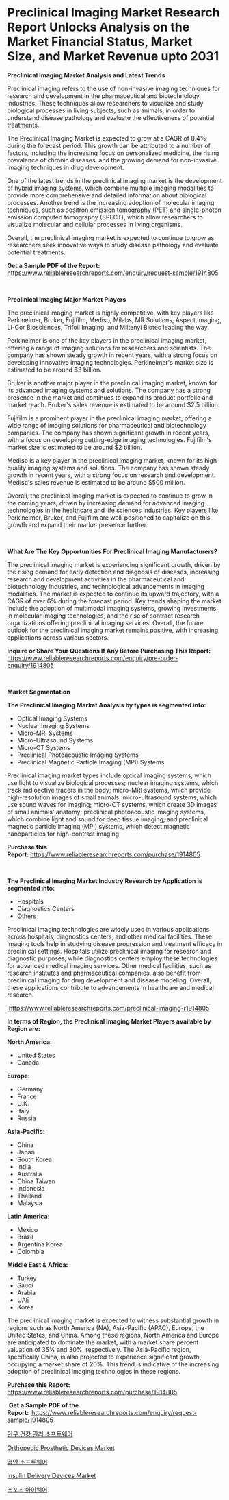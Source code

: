 <p><h1>Preclinical Imaging Market Research Report Unlocks Analysis on the Market Financial Status, Market Size, and Market Revenue upto 2031</h1></p><p><strong>Preclinical Imaging Market Analysis and Latest Trends</strong></p>
<p><p>Preclinical imaging refers to the use of non-invasive imaging techniques for research and development in the pharmaceutical and biotechnology industries. These techniques allow researchers to visualize and study biological processes in living subjects, such as animals, in order to understand disease pathology and evaluate the effectiveness of potential treatments.</p><p>The Preclinical Imaging Market is expected to grow at a CAGR of 8.4% during the forecast period. This growth can be attributed to a number of factors, including the increasing focus on personalized medicine, the rising prevalence of chronic diseases, and the growing demand for non-invasive imaging techniques in drug development.</p><p>One of the latest trends in the preclinical imaging market is the development of hybrid imaging systems, which combine multiple imaging modalities to provide more comprehensive and detailed information about biological processes. Another trend is the increasing adoption of molecular imaging techniques, such as positron emission tomography (PET) and single-photon emission computed tomography (SPECT), which allow researchers to visualize molecular and cellular processes in living organisms.</p><p>Overall, the preclinical imaging market is expected to continue to grow as researchers seek innovative ways to study disease pathology and evaluate potential treatments.</p></p>
<p><strong>Get a Sample PDF of the Report:&nbsp;</strong> <a href="https://www.reliableresearchreports.com/enquiry/request-sample/1914805">https://www.reliableresearchreports.com/enquiry/request-sample/1914805</a></p>
<p>&nbsp;</p>
<p><strong>Preclinical Imaging Major Market Players</strong></p>
<p><p>The preclinical imaging market is highly competitive, with key players like Perkinelmer, Bruker, Fujifilm, Mediso, Milabs, MR Solutions, Aspect Imaging, Li-Cor Biosciences, Trifoil Imaging, and Miltenyi Biotec leading the way. </p><p>Perkinelmer is one of the key players in the preclinical imaging market, offering a range of imaging solutions for researchers and scientists. The company has shown steady growth in recent years, with a strong focus on developing innovative imaging technologies. Perkinelmer's market size is estimated to be around $3 billion.</p><p>Bruker is another major player in the preclinical imaging market, known for its advanced imaging systems and solutions. The company has a strong presence in the market and continues to expand its product portfolio and market reach. Bruker's sales revenue is estimated to be around $2.5 billion.</p><p>Fujifilm is a prominent player in the preclinical imaging market, offering a wide range of imaging solutions for pharmaceutical and biotechnology companies. The company has shown significant growth in recent years, with a focus on developing cutting-edge imaging technologies. Fujifilm's market size is estimated to be around $2 billion.</p><p>Mediso is a key player in the preclinical imaging market, known for its high-quality imaging systems and solutions. The company has shown steady growth in recent years, with a strong focus on research and development. Mediso's sales revenue is estimated to be around $500 million.</p><p>Overall, the preclinical imaging market is expected to continue to grow in the coming years, driven by increasing demand for advanced imaging technologies in the healthcare and life sciences industries. Key players like Perkinelmer, Bruker, and Fujifilm are well-positioned to capitalize on this growth and expand their market presence further.</p></p>
<p>&nbsp;</p>
<p><strong>What Are The Key Opportunities For Preclinical Imaging Manufacturers?</strong></p>
<p><p>The preclinical imaging market is experiencing significant growth, driven by the rising demand for early detection and diagnosis of diseases, increasing research and development activities in the pharmaceutical and biotechnology industries, and technological advancements in imaging modalities. The market is expected to continue its upward trajectory, with a CAGR of over 6% during the forecast period. Key trends shaping the market include the adoption of multimodal imaging systems, growing investments in molecular imaging technologies, and the rise of contract research organizations offering preclinical imaging services. Overall, the future outlook for the preclinical imaging market remains positive, with increasing applications across various sectors.</p></p>
<p><strong>Inquire or Share Your Questions If Any Before Purchasing This Report:</strong> <a href="https://www.reliableresearchreports.com/enquiry/pre-order-enquiry/1914805">https://www.reliableresearchreports.com/enquiry/pre-order-enquiry/1914805</a></p>
<p>&nbsp;</p>
<p><strong>Market Segmentation</strong></p>
<p><strong>The Preclinical Imaging Market Analysis by types is segmented into:</strong></p>
<p><ul><li>Optical Imaging Systems</li><li>Nuclear Imaging Systems</li><li>Micro-MRI Systems</li><li>Micro-Ultrasound Systems</li><li>Micro-CT Systems</li><li>Preclinical Photoacoustic Imaging Systems</li><li>Preclinical Magnetic Particle Imaging (MPI) Systems</li></ul></p>
<p><p>Preclinical imaging market types include optical imaging systems, which use light to visualize biological processes; nuclear imaging systems, which track radioactive tracers in the body; micro-MRI systems, which provide high-resolution images of small animals; micro-ultrasound systems, which use sound waves for imaging; micro-CT systems, which create 3D images of small animals' anatomy; preclinical photoacoustic imaging systems, which combine light and sound for deep tissue imaging; and preclinical magnetic particle imaging (MPI) systems, which detect magnetic nanoparticles for high-contrast imaging.</p></p>
<p><strong>Purchase this Report:&nbsp;</strong><a href="https://www.reliableresearchreports.com/purchase/1914805">https://www.reliableresearchreports.com/purchase/1914805</a></p>
<p>&nbsp;</p>
<p><strong>The Preclinical Imaging Market Industry Research by Application is segmented into:</strong></p>
<p><ul><li>Hospitals</li><li>Diagnostics Centers</li><li>Others</li></ul></p>
<p><p>Preclinical imaging technologies are widely used in various applications across hospitals, diagnostics centers, and other medical facilities. These imaging tools help in studying disease progression and treatment efficacy in preclinical settings. Hospitals utilize preclinical imaging for research and diagnostic purposes, while diagnostics centers employ these technologies for advanced medical imaging services. Other medical facilities, such as research institutes and pharmaceutical companies, also benefit from preclinical imaging for drug development and disease modeling. Overall, these applications contribute to advancements in healthcare and medical research.</p></p>
<p><a href="https://www.reliableresearchreports.com/preclinical-imaging-r1914805">&nbsp;https://www.reliableresearchreports.com/preclinical-imaging-r1914805</a></p>
<p><strong>In terms of Region, the Preclinical Imaging Market Players available by Region are:</strong></p>
<p>
    <p> <strong> North America: </strong>
        <ul>
            <li>United States</li>
            <li>Canada</li>
        </ul>
        </p> 
    <p> <strong> Europe: </strong>
        <ul>
            <li>Germany</li>
            <li>France</li>
            <li>U.K.</li>
            <li>Italy</li>
            <li>Russia</li>
        </ul>
        </p> 
    <p> <strong> Asia-Pacific: </strong>
        <ul>
            <li>China</li>
            <li>Japan</li>
            <li>South Korea</li>
            <li>India</li>
            <li>Australia</li>
            <li>China Taiwan</li>
            <li>Indonesia</li>
            <li>Thailand</li>
            <li>Malaysia</li>
        </ul>
        </p> 
    <p> <strong> Latin America: </strong>
        <ul>
            <li>Mexico</li>
            <li>Brazil</li>
            <li>Argentina Korea</li>
            <li>Colombia</li>
        </ul>
        </p> 
    <p> <strong> Middle East & Africa: </strong>
        <ul>
            <li>Turkey</li>
            <li>Saudi</li>
            <li>Arabia</li>
            <li>UAE</li>
            <li>Korea</li>
        </ul>
    </p>
    </p>
<p><p>The preclinical imaging market is expected to witness substantial growth in regions such as North America (NA), Asia-Pacific (APAC), Europe, the United States, and China. Among these regions, North America and Europe are anticipated to dominate the market, with a market share percent valuation of 35% and 30%, respectively. The Asia-Pacific region, specifically China, is also projected to experience significant growth, occupying a market share of 20%. This trend is indicative of the increasing adoption of preclinical imaging technologies in these regions.</p></p>
<p><strong>Purchase this Report: </strong><a href="https://www.reliableresearchreports.com/purchase/1914805">https://www.reliableresearchreports.com/purchase/1914805</a></p>
<p>&nbsp;<strong>Get a Sample PDF of the Report:&nbsp;&nbsp;</strong><a href="https://www.reliableresearchreports.com/enquiry/request-sample/1914805">https://www.reliableresearchreports.com/enquiry/request-sample/1914805</a></p>
<p><strong></strong></p>
<p><p><a href="https://github.com/khytkeqagplkzqvh/Market-Research-Report-List-2/blob/main/305754045260.md">인구 건강 관리 소프트웨어</a></p><p><a href="https://github.com/fiixsa/Market-Research-Report-List-2/blob/main/orthopedic-prosthetic-devices-market.md">Orthopedic Prosthetic Devices Market</a></p><p><a href="https://github.com/TimmyMann6767/Market-Research-Report-List-1/blob/main/371882745261.md">검안 소프트웨어</a></p><p><a href="https://github.com/Airanohannonzb68e5pb53oc1/Market-Research-Report-List-2/blob/main/insulin-delivery-devices-market.md">Insulin Delivery Devices Market</a></p><p><a href="https://medium.com/@verniemorar2023/%EC%8A%A4%ED%8F%AC%EC%B8%A0-%EC%95%88%EA%B2%BD-%EC%8B%9C%EC%9E%A5-%EA%B7%9C%EB%AA%A8-%EC%8B%9C%EC%9E%A5-%EC%A0%84%EB%A7%9D-%EB%B0%8F-%EC%8B%9C%EC%9E%A5-%EC%98%88%EC%B8%A1-2024%EB%85%84%EB%B6%80%ED%84%B0-2031%EB%85%84%EA%B9%8C%EC%A7%80-8328a32ee8ab">스포츠 아이웨어</a></p></p>